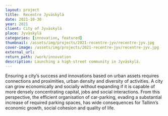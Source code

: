 ```yaml
---
layout: project
title:  Recentre Jyväskylä
date: 2021-10-30
year: 2021
client: City of Jyväskylä
place: Jyväskylä
categories: [innovation, featured]
thumbnail: /assets/img/projects/2021-recentre-jyv/recentre-jyv.jpg
cover-image: /assets/img/projects/2021-recentre-jyv/recentre-jyv.jpg
external_url:
return_path: /work/innovation
description: Launching a high-street community in Jyväskylä.
---
```



<div class="default-box-xs middle margin-project">
Ensuring a city’s success and innovations based on urban assets requires connections and proximities, urban density and diversity of activities. A city can grow economically and socially without expanding if it is capable of more densely concentrating capital, jobs and social interactions. From this perspective, the efficient organisation of car-parking, evading a substantial increase of required parking spaces, has wide consequences for Tallinn’s economic growth, social cohesion and quality of life.
</div>